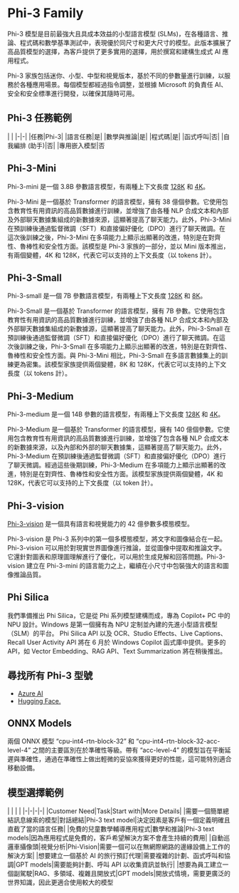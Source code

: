 ﻿# **Phi-3 Family**

Phi-3 模型是目前最強大且具成本效益的小型語言模型 (SLMs)，在各種語言、推論、程式碼和數學基準測試中，表現優於同尺寸和更大尺寸的模型。此版本擴展了高品質模型的選擇，為客戶提供了更多實用的選擇，用於撰寫和建構生成式 AI 應用程式。

Phi-3 家族包括迷你、小型、中型和視覺版本，基於不同的參數量進行訓練，以服務於各種應用場景。每個模型都經過指令調整，並根據 Microsoft 的負責任 AI、安全和安全標準進行開發，以確保其隨時可用。

## Phi-3 任務範例

 | |
|-|-|
|任務|Phi-3|
|語言任務|是|
|數學與推論|是|
|程式碼|是|
|函式呼叫|否|
|自我編排 (助手)|否|
|專用嵌入模型|否

## **Phi-3-Mini**

Phi-3-mini 是一個 3.8B 參數語言模型，有兩種上下文長度 [128K](https://ai.azure.com/explore/models/Phi-3-mini-128k-instruct/version/7/registry/azureml) 和 [4K](https://ai.azure.com/explore/models/Phi-3-mini-4k-instruct/version/7/registry/azureml)。

Phi-3-Mini 是一個基於 Transformer 的語言模型，擁有 38 億個參數。它使用包含教育性有用資訊的高品質數據進行訓練，並增強了由各種 NLP 合成文本和內部及外部聊天數據集組成的新數據來源，這顯著提高了聊天能力。此外，Phi-3-Mini 在預訓練後通過監督微調（SFT）和直接偏好優化（DPO）進行了聊天微調。在這次後訓練之後，Phi-3-Mini 在多項能力上顯示出顯著的改進，特別是在對齊性、魯棒性和安全性方面。該模型是 Phi-3 家族的一部分，並以 Mini 版本推出，有兩個變體，4K 和 128K，代表它可以支持的上下文長度（以 tokens 計）。

## **Phi-3-Small**

Phi-3-small 是一個 7B 參數語言模型，有兩種上下文長度 [128K](https://ai.azure.com/explore/models/Phi-3-small-128k-instruct/version/1/registry/azureml) 和 [8K](https://ai.azure.com/explore/models/Phi-3-small-8k-instruct/version/1/registry/azureml)。

Phi-3-Small 是一個基於 Transformer 的語言模型，擁有 7B 參數。它使用包含教育性有用資訊的高品質數據進行訓練，並增強了由各種 NLP 合成文本和內部及外部聊天數據集組成的新數據源，這顯著提高了聊天能力。此外，Phi-3-Small 在預訓練後通過監督微調（SFT）和直接偏好優化（DPO）進行了聊天微調。在這次後訓練之後，Phi-3-Small 在多項能力上顯示出顯著的改進，特別是在對齊性、魯棒性和安全性方面。與 Phi-3-Mini 相比，Phi-3-Small 在多語言數據集上的訓練更為密集。該模型家族提供兩個變體，8K 和 128K，代表它可以支持的上下文長度（以 tokens 計）。

## **Phi-3-Medium**

Phi-3-medium 是一個 14B 參數的語言模型，有兩種上下文長度 [128K](https://ai.azure.com/explore/models/Phi-3-medium-128k-instruct/version/1/registry/azureml) 和 [4K](https://ai.azure.com/explore/models/Phi-3-medium-4k-instruct/version/1/registry/azureml)。

Phi-3-Medium 是一個基於 Transformer 的語言模型，擁有 140 億個參數。它使用包含教育性有用資訊的高品質數據進行訓練，並增強了包含各種 NLP 合成文本的新數據來源，以及內部和外部的聊天數據集，這顯著提高了聊天能力。此外，Phi-3-Medium 在預訓練後通過監督微調（SFT）和直接偏好優化（DPO）進行了聊天微調。經過這些後期訓練，Phi-3-Medium 在多項能力上顯示出顯著的改進，特別是在對齊性、魯棒性和安全性方面。該模型家族提供兩個變體，4K 和 128K，代表它可以支持的上下文長度（以 token 計）。

## **Phi-3-vision**

[Phi-3-vision](https://ai.azure.com/explore/models/Phi-3-vision-128k-instruct/version/1/registry/azureml) 是一個具有語言和視覺能力的 42 億參數多模態模型。

Phi-3-vision 是 Phi-3 系列中的第一個多模態模型，將文字和圖像結合在一起。Phi-3-vision 可以用於對現實世界圖像進行推論，並從圖像中提取和推論文字。它還針對圖表和原理圖理解進行了優化，可以用於生成見解和回答問題。Phi-3-vision 建立在 Phi-3-mini 的語言能力之上，繼續在小尺寸中包裝強大的語言和圖像推論品質。

## **Phi Silica**

我們準備推出 Phi Silica，它是從 Phi 系列模型建構而成，專為 Copilot+ PC 中的 NPU 設計。Windows 是第一個擁有為 NPU 定制並內建的先進小型語言模型（SLM）的平台。
Phi Silica API 以及 OCR、Studio Effects、Live Captions、Recall User Activity API 將在 6 月於 Windows Copilot 函式庫中提供。更多的 API，如 Vector Embedding、RAG API、Text Summarization 將在稍後推出。

## **尋找所有 Phi-3 型號**

- [Azure AI](https://ai.azure.com/explore/models?&selectedCollection=phi)
- [Hugging Face.](https://huggingface.co/collections/microsoft/phi-3-6626e15e9585a200d2d761e3)

## ONNX Models

兩個 ONNX 模型 “cpu-int4-rtn-block-32” 和 “cpu-int4-rtn-block-32-acc-level-4” 之間的主要區別在於準確性等級。帶有 “acc-level-4” 的模型旨在平衡延遲與準確性，通過在準確性上做出輕微的妥協來獲得更好的性能，這可能特別適合移動設備。

## 模型選擇範例

 | | | |
|-|-|-|-|
|Customer Need|Task|Start with|More Details|
|需要一個簡單總結訊息線索的模型|對話總結|Phi-3 text model|決定因素是客戶有一個定義明確且直截了當的語言任務|
|免費的兒童數學輔導應用程式|數學和推論|Phi-3 text models|因為應用程式是免費的，客戶希望解決方案不會產生持續的費用|
|自動巡邏車攝像頭|視覺分析|Phi-Vision|需要一個可以在無網際網路的邊緣設備上工作的解決方案|
|想要建立一個基於 AI 的旅行預訂代理|需要複雜的計劃、函式呼叫和協調|GPT models|需要能夠計劃、呼叫 API 以收集資訊並執行|
|想要為員工建立一個副駕駛|RAG、多領域、複雜且開放式|GPT models|開放式情境，需要更廣泛的世界知識，因此更適合使用較大的模型

